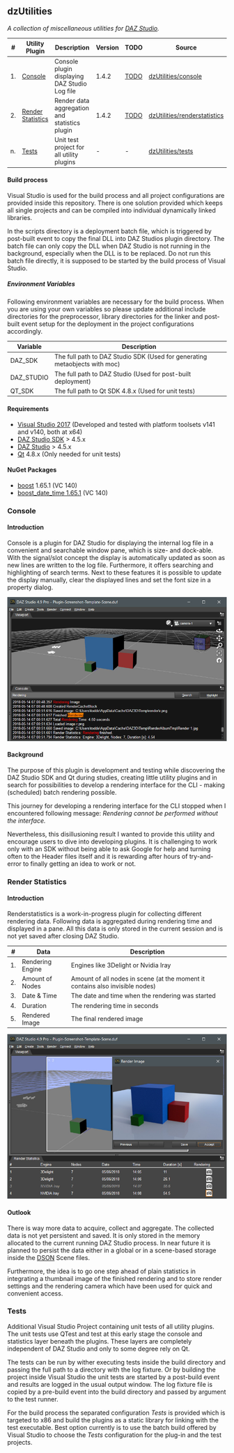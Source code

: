 dzUtilities
---

*A collection of miscellaneous utilities for [DAZ Studio](https://www.daz3d.com/get_studio).*

#|Utility Plugin|Description|Version|TODO|Source
---|---|---|---|---|---
1.|[Console](#console)|Console plugin displaying DAZ Studio Log file|1.4.2|[TODO](https://github.com/tpiekarski/dzUtilities/blob/master/console/TODO.md)|[dzUtilities/console](https://github.com/tpiekarski/dzUtilities/tree/master/console)
2.|[Render Statistics](#render-statistics)|Render data aggregation and statistics plugin|1.4.2|[TODO](https://github.com/tpiekarski/dzUtilities/blob/master/renderstatistics/TODO.md)|[dzUtilities/renderstatistics](https://github.com/tpiekarski/dzUtilities/tree/master/renderstatistics)
n.|[Tests](#tests)|Unit test project for all utility plugins|-|-|[dzUtilities/tests](https://github.com/tpiekarski/dzUtilities/tree/master/tests)

#### Build process
Visual Studio is used for the build process and all project configurations are
provided inside this repository. There is one solution provided which keeps all
single projects and can be compiled into individual dynamically linked libraries.

In the scripts directory is a deployment batch file, which is triggered by
post-built event to copy the final DLL into DAZ Studios plugin directory.
The batch file can only copy the DLL when DAZ Studio is not running in the background,
especially when the DLL is to be replaced. Do not run this batch file directly,
it is supposed to be started by the build process of Visual Studio.

##### Environment Variables
Following environment variables are necessary for the build process. When you are using
your own variables so please update additional include directories for the preprocessor,
library directories for the linker and post-built event setup for the deployment in the
project configurations accordingly.

Variable|Description
---|---
DAZ_SDK|The full path to DAZ Studio SDK (Used for generating metaobjects with moc)
DAZ_STUDIO|The full path to DAZ Studio (Used for post-built deployment)
QT_SDK|The full path to Qt SDK 4.8.x (Used for unit tests)

#### Requirements
- [Visual Studio 2017](https://www.visualstudio.com/)
  (Developed and tested with platform toolsets v141 and v140, both at x64)
- [DAZ Studio SDK](https://www.daz3d.com/daz-studio-4-5-sdk) > 4.5.x
- [DAZ Studio](https://www.daz3d.com/get_studio) > 4.5.x
- [Qt](https://www.qt.io/) 4.8.x (Only needed for unit tests)

#### NuGet Packages
- [boost](https://www.nuget.org/packages/boost/) 1.65.1 (VC 140)
- [boost_date_time 1.65.1](https://www.nuget.org/packages/boost_date_time-vc140/) (VC 140)

### Console
#### Introduction
Console is a plugin for DAZ Studio for displaying the internal log file in a convenient and 
searchable window pane, which is size- and dock-able. With the signal/slot concept the display 
is automatically updated as soon as new lines are written to the log file. Furthermore, it offers 
searching and highlighting of search terms. Next to these features it is possible to update the 
display manually, clear the displayed lines and set the font size in a property dialog.

![Screenshot of Console](images/console.jpg?raw=true "Screenshot of Console")

#### Background
The purpose of this plugin is development and testing while discovering the DAZ
Studio SDK and Qt during studies, creating little utility plugins and in search
for possibilities to develop a rendering interface for the CLI - making (scheduled)
batch rendering possible.

This journey for developing a rendering interface for the CLI stopped when I
encountered following message: *Rendering cannot be performed without the interface.*

Nevertheless, this disillusioning result I wanted to provide this utility and
encourage users to dive into developing plugins. It is challenging to work only
with an SDK without being able to ask Google for help and turning often to the
Header files itself and it is rewarding after hours of try-and-error to finally
getting an idea to work or not.

### Render Statistics
#### Introduction
Renderstatistics is a work-in-progress plugin for collecting different rendering data.
Following data is aggregated during rendering time and displayed in a pane. All this data
is only stored in the current session and is not yet saved after closing DAZ Studio.

#|Data|Description
---|---|---
1.|Rendering Engine|Engines like 3Delight or Nvidia Iray
2.|Amount of Nodes|Amount of all nodes in scene (at the moment it contains also invisible nodes)
3.|Date & Time|The date and time when the rendering was started
4.|Duration|The rendering time in seconds
5.|Rendered Image|The final rendered image

![Screenshot of Render Statistics](images/renderstatistics.jpg?raw=true "Screenshot of Render Statistics")

#### Outlook
There is way more data to acquire, collect and aggregate. The collected data is not
yet persistent and saved. It is only stored in the memory allocated to the current
running DAZ Studio process. In near future it is planned to persist the data either
in a global or in a scene-based storage inside the
[DSON](http://docs.daz3d.com/doku.php/public/dson_spec/start) Scene files.

Furthermore, the idea is to go one step ahead of plain statistics in integrating a thumbnail
image of the finished rendering and to store render settings and the rendering camera which
have been used for quick and convenient access.

### Tests
Additional Visual Studio Project containing unit tests of all utility plugins.
The unit tests use QTest and test at this early stage the console and statistics layer beneath the plugins. 
These layers are completely independent of DAZ Studio and only to some degree rely on Qt. 

The tests can be run by wither executing tests inside the build directory and passing the full path to a 
directory with the log fixture. Or by building the project inside Visual Studio the unit tests are started 
by a post-build event and results are logged in the usual output window. The log fixture file is copied by 
a pre-build event into the build directory and passed by argument to the test runner.

For the build process the separated configuration _Tests_ is provided which is targeted to x86 and build the 
plugins as a static library for linking with the test executable. Best option currently is to use the batch 
build offered by Visual Studio to choose the _Tests_ configuration for the plug-in and the test projects.

